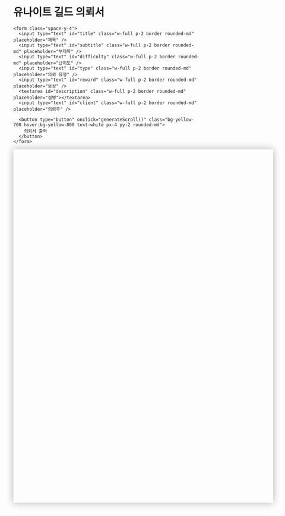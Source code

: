 <!DOCTYPE html>
<html lang="ko">
<head>
  <meta charset="UTF-8" />
  <meta name="viewport" content="width=device-width, initial-scale=1.0"/>
  <title>유나이트 길드 의뢰서</title>
  <script src="https://cdn.tailwindcss.com"></script>
  <style>
    @font-face {
      font-family: 'NanumMyeongjo';
      src: url('https://cdn.jsdelivr.net/gh/projectnoonnu/noonfonts_2107@1.1/NanumMyeongjo.woff') format('woff');
      font-weight: normal;
      font-style: normal;
    }

    body {
      background-color: #fef9f0;
      font-family: 'NanumMyeongjo', serif;
    }

    .scroll-output {
      position: relative;
      width: 600px;
      height: 850px;
      margin: auto;
      background-image: url('/mnt/data/77e1226a-e82e-44fd-99d4-cfe133eda768.png');
      background-size: contain;
      background-repeat: no-repeat;
      background-position: center;
      padding: 50px;
      color: #2f1b0c;
      box-shadow: 0 0 20px rgba(0, 0, 0, 0.3);
    }

    .scroll-output .field {
      position: absolute;
    }

    .title { top: 130px; left: 130px; font-size: 28px; font-weight: bold; }
    .subtitle { top: 180px; left: 135px; font-size: 16px; }
    .difficulty { top: 190px; right: 100px; font-size: 16px; }
    .reward { top: 300px; left: 100px; font-size: 16px; }
    .type { top: 330px; left: 100px; font-size: 16px; }
    .description { top: 370px; left: 100px; width: 400px; font-size: 16px; line-height: 1.5; }
    .client { bottom: 90px; left: 50px; font-size: 18px; }
  </style>
</head>
<body class="p-6">

  <div class="max-w-2xl mx-auto bg-white rounded-xl p-6 shadow-lg space-y-4">
    <h1 class="text-3xl font-bold text-center text-yellow-900 mb-4">유나이트 길드 의뢰서</h1>

    <form class="space-y-4">
      <input type="text" id="title" class="w-full p-2 border rounded-md" placeholder="제목" />
      <input type="text" id="subtitle" class="w-full p-2 border rounded-md" placeholder="부제목" />
      <input type="text" id="difficulty" class="w-full p-2 border rounded-md" placeholder="난이도" />
      <input type="text" id="type" class="w-full p-2 border rounded-md" placeholder="의뢰 유형" />
      <input type="text" id="reward" class="w-full p-2 border rounded-md" placeholder="보상" />
      <textarea id="description" class="w-full p-2 border rounded-md" placeholder="설명"></textarea>
      <input type="text" id="client" class="w-full p-2 border rounded-md" placeholder="의뢰주" />

      <button type="button" onclick="generateScroll()" class="bg-yellow-700 hover:bg-yellow-800 text-white px-4 py-2 rounded-md">
        의뢰서 출력
      </button>
    </form>
  </div>

  <!-- 출력 영역 -->
  <div id="output" class="scroll-output hidden mt-10">
    <div class="field title" id="outTitle"></div>
    <div class="field subtitle" id="outSubtitle"></div>
    <div class="field difficulty" id="outDifficulty"></div>
    <div class="field type" id="outType"></div>
    <div class="field reward" id="outReward"></div>
    <div class="field description" id="outDescription"></div>
    <div class="field client" id="outClient"></div>
  </div>

  <script>
    function generateScroll() {
      document.getElementById("outTitle").innerText = document.getElementById("title").value;
      document.getElementById("outSubtitle").innerText = document.getElementById("subtitle").value;
      document.getElementById("outDifficulty").innerText = document.getElementById("difficulty").value;
      document.getElementById("outType").innerText = document.getElementById("type").value;
      document.getElementById("outReward").innerText = document.getElementById("reward").value;
      document.getElementById("outDescription").innerText = document.getElementById("description").value;
      document.getElementById("outClient").innerText = document.getElementById("client").value;

      document.getElementById("output").classList.remove("hidden");
    }
  </script>

</body>
</html>
